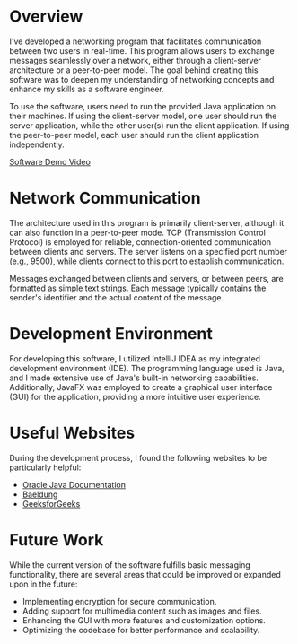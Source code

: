 # Overview

I've developed a networking program that facilitates communication between two users in real-time. This program allows users to exchange messages seamlessly over a network, either through a client-server architecture or a peer-to-peer model. The goal behind creating this software was to deepen my understanding of networking concepts and enhance my skills as a software engineer.

To use the software, users need to run the provided Java application on their machines. If using the client-server model, one user should run the server application, while the other user(s) run the client application. If using the peer-to-peer model, each user should run the client application independently.

[Software Demo Video](http://youtube.link.goes.here)

# Network Communication

The architecture used in this program is primarily client-server, although it can also function in a peer-to-peer mode. TCP (Transmission Control Protocol) is employed for reliable, connection-oriented communication between clients and servers. The server listens on a specified port number (e.g., 9500), while clients connect to this port to establish communication.

Messages exchanged between clients and servers, or between peers, are formatted as simple text strings. Each message typically contains the sender's identifier and the actual content of the message.

# Development Environment

For developing this software, I utilized IntelliJ IDEA as my integrated development environment (IDE). The programming language used is Java, and I made extensive use of Java's built-in networking capabilities. Additionally, JavaFX was employed to create a graphical user interface (GUI) for the application, providing a more intuitive user experience.

# Useful Websites

During the development process, I found the following websites to be particularly helpful:
* [Oracle Java Documentation](https://docs.oracle.com/javase/8/docs/)
* [Baeldung](https://www.baeldung.com/)
* [GeeksforGeeks](https://www.geeksforgeeks.org/)

# Future Work

While the current version of the software fulfills basic messaging functionality, there are several areas that could be improved or expanded upon in the future:
* Implementing encryption for secure communication.
* Adding support for multimedia content such as images and files.
* Enhancing the GUI with more features and customization options.
* Optimizing the codebase for better performance and scalability.